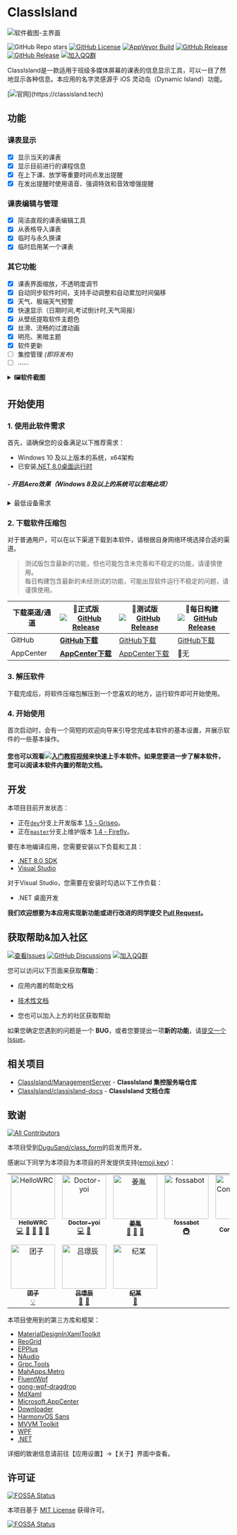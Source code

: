 # ClassIsland

![软件截图-主界面](https://github.com/HelloWRC/ClassIsland/assets/55006226/65e2bdba-be83-444c-b42f-b893aaace9c3)

![GitHub Repo stars](https://img.shields.io/github/stars/HelloWRC/ClassIsland)
[![GitHub License](https://img.shields.io/github/license/HelloWRC/ClassIsland?style=flat-square)](LICENSE.txt)
[![AppVeyor Build](https://img.shields.io/appveyor/build/HelloWRC/ClassIsland?style=flat-square&logo=appveyor)](https://ci.appveyor.com/project/HelloWRC/classisland) 
[![GitHub Release](https://img.shields.io/github/v/release/HelloWRC/ClassIsland?style=flat-square&logo=GitHub&color=%233fb950)](https://github.com/HelloWRC/ClassIsland/releases/latest) 
[![GitHub Release](https://img.shields.io/github/v/release/HelloWRC/ClassIsland?include_prereleases&style=flat-square&logo=GitHub&label=BETA)](https://github.com/HelloWRC/ClassIsland/releases/)
[![加入QQ群](https://img.shields.io/badge/QQ%E7%BE%A4-958840932-%230066cc?style=flat-square&logo=TencentQQ)](https://qm.qq.com/q/4NsDQKiAuQ) 

ClassIsland是一款适用于班级多媒体屏幕的课表的信息显示工具，可以一目了然地显示各种信息。本应用的名字灵感源于 iOS 灵动岛（Dynamic Island）功能。


[![官网](https://img.shields.io/badge/%E7%82%B9%E6%88%91%E6%89%93%E5%BC%80-%E5%AE%98%E7%BD%91-%114514cc?)](https://classisland.tech)
## 功能
### 课表显示
- [X] 显示当天的课表
- [X] 显示目前进行的课程信息
- [X] 在上下课、放学等重要时间点发出提醒
- [X] 在发出提醒时使用语音、强调特效和音效增强提醒
### 课表编辑与管理
- [X] 简洁直观的课表编辑工具
- [X] 从表格导入课表
- [X] 临时与永久换课
- [X] 临时启用某一个课表
### 其它功能
- [X] 课表界面缩放，不透明度调节
- [X] 自动同步软件时间，支持手动调整和自动累加时间偏移
- [X] 天气、极端天气预警
- [X] 快速显示（日期时间,考试倒计时,天气简报）
- [X] 从壁纸提取软件主题色
- [X] 丝滑、流畅的过渡动画
- [X] 明亮、黑暗主题
- [X] 软件更新
- [ ] 集控管理 _(即将发布)_
- [ ] ……

<details>
<summary><strong>🖼️软件截图</strong></summary>

##### >  背景图片来自[Pixiv@辰暮sora](https://www.pixiv.net/artworks/110847880)  <

### 主界面

##### 1.软件效果
![软件截图-整体效果](https://github.com/HelloWRC/ClassIsland/assets/55006226/784a2f8c-a9e2-4656-b66d-9f8105f0600c)
##### 2.软件主页面
![软件截图-主界面](https://github.com/HelloWRC/ClassIsland/assets/55006226/5299c6e5-5668-43ed-af27-9abe027411a0)
##### 3.演示上课提醒视频
<video src="https://github.com/HelloWRC/ClassIsland/assets/55006226/b797138a-84ef-4296-b69b-3989f331f289" loop label="软件截图-上课提醒" autoplay muted></video>

### 档案编辑器

##### 1.课表编辑
![软件截图-课表编辑](https://github.com/HelloWRC/ClassIsland/assets/55006226/29d91bf2-4c8a-4cbd-a778-a9034e7d7420)
##### 2.时间表编辑
![软件截图-时间表编辑](https://github.com/HelloWRC/ClassIsland/assets/55006226/2b3b5c87-c8bb-46f0-8470-01edf3ca52a2)
##### 3.科目编辑
![软件截图-科目编辑](https://github.com/HelloWRC/ClassIsland/assets/55006226/a2e64983-dfa0-4565-a45a-31c9f9c298a8)

### 设置界面

![软件截图-应用设置](https://github.com/HelloWRC/ClassIsland/assets/55006226/063123a1-1bf2-4b41-bef7-1dc731631d08)


</details>

## 开始使用

### 1. 使用此软件需求

首先，请确保您的设备满足以下推荐需求：
- Windows 10 及以上版本的系统，x64架构
- 已安装[.NET 8.0桌面运行时](https://dotnet.microsoft.com/zh-cn/download/dotnet/thank-you/runtime-desktop-8.0.1-windows-x64-installer)
##### - 开启Aero效果（Windows 8及以上的系统可以忽略此项）

<details>
<summary>最低设备需求</summary>

ClassIsland 理论上可以在以下的系统环境中运行：

- Windows 7 及以上版本系统，x64架构

**注意：在这些系统上运行 ClassIsland 可能会出现运行不稳定的情况。**

> ⚠️**不建议在 Windows 10 以下的系统运行本应用。** 在 Windows 7 中，.NET 运行时会产生**严重的内存泄漏问题**（[#91](https://github.com/HelloWRC/ClassIsland/issues/91)），需要手动进行修复。

要在 Windows 7 中安装并运行 ClassIsland，并修复内存泄漏问题，您还需要额外进行以下准备工作：
[在Windows7中安装 ClassIsland](doc/InstallOnLegaceyOS.md)

</details>

### 2. 下载软件压缩包

对于普通用户，可以在以下渠道下载到本软件，请根据自身网络环境选择合适的渠道。

> 测试版包含最新的功能，但也可能包含未完善和不稳定的功能，请谨慎使用。<br/>
> 每日构建包含最新的未经测试的功能，可能出现软件运行不稳定的问题，请谨慎使用。

| 下载渠道/通道 | **🚀正式版** <br/>[![GitHub Release](https://img.shields.io/github/v/release/HelloWRC/ClassIsland?style=flat-square&logo=GitHub&color=%233fb950)](https://github.com/HelloWRC/ClassIsland/releases/latest)  | 🚧测试版<br/>[![GitHub Release](https://img.shields.io/github/v/release/HelloWRC/ClassIsland?include_prereleases&style=flat-square&logo=GitHub&label=BETA)](https://github.com/HelloWRC/ClassIsland/releases/) | 📅每日构建<br/>[![GitHub Release](https://img.shields.io/github/v/release/ClassIsland/ClassIsland_DailyBuild?include_prereleases&style=flat&logo=github&label=Daily%20Build)](https://github.com/ClassIsland/ClassIsland_DailyBuild/releases) |
| -- | -- | -- | -- |
| GitHub | [**GitHub下载**](https://github.com/HelloWRC/ClassIsland/releases/latest) | [GitHub下载](https://github.com/HelloWRC/ClassIsland/releases) | [GitHub下载](https://github.com/ClassIsland/ClassIsland_DailyBuild/releases) |
| AppCenter | [**AppCenter下载**](https://install.appcenter.ms/users/hellowrc/apps/classisland/distribution_groups/public/releases/latest) | [AppCenter下载](https://install.appcenter.ms/users/hellowrc/apps/classisland/distribution_groups/publicbeta/releases/latest) | 🚫无 |

<!-- > GitHub Releases 还没有同步历史版本。要下载历史版本，请前往[AppCenter](https://install.appcenter.ms/users/hellowrc/apps/classisland/distribution_groups/public/releases/latest)。 -->

### 3. 解压软件

下载完成后，将软件压缩包解压到一个您喜欢的地方，运行软件即可开始使用。

### 4. 开始使用

首次启动时，会有一个简短的欢迎向导来引导您完成本软件的基本设置，并展示软件的一些基本操作。

#### 您也可以观看[![入门教程视频](https://img.shields.io/badge/ClassIsland%E5%85%A5%E9%97%A8%E8%A7%86%E9%A2%91-250067cc?style=flat-square&logo=bilibili)](https://www.bilibili.com/video/BV1fA4m1A7uZ/)来快速上手本软件。如果您要进一步了解本软件，您可以阅读本软件内置的帮助文档。


## 开发

本项目目前开发状态：

- 正在[`dev`](https://github.com/HelloWRC/ClassIsland/tree/dev)分支上开发版本 [1.5 - Griseo](https://github.com/HelloWRC/ClassIsland/milestone/6)。
- 正在[`master`](https://github.com/HelloWRC/ClassIsland/tree/master)分支上维护版本 [1.4 - Firefly](https://github.com/HelloWRC/ClassIsland/milestone/5)。

要在本地编译应用，您需要安装以下负载和工具：
- [.NET 8.0 SDK](https://dotnet.microsoft.com/zh-cn/download/dotnet/8.0)
- [Visual Studio](https://visualstudio.microsoft.com/)

对于Visual Studio，您需要在安装时勾选以下工作负载：
- .NET 桌面开发


**我们欢迎想要为本应用实现新功能或进行改进的同学提交 [Pull Request](https://github.com/HelloWRC/ClassIsland/pulls)。**

## 获取帮助&加入社区

[![查看Issues](https://img.shields.io/github/issues-search/HelloWRC/ClassIsland?query=is%3Aopen&style=flat-square&logo=github&label=Opened%20issues&color=%233fb950)]() [![GitHub Discussions](https://img.shields.io/github/discussions/HelloWRC/ClassIsland?style=flat-square&logo=Github)](https://github.com/HelloWRC/ClassIsland/discussions) [![加入QQ群](https://img.shields.io/badge/QQ%E7%BE%A4-958840932-%230066cc?style=flat-square&logo=TencentQQ)](https://qm.qq.com/q/4NsDQKiAuQ) 

您可以访问以下页面来获取**帮助**：

- 应用内置的帮助文档
- [技术性文档](https://classisland-docs.readthedocs.io/)

- 您也可以加入上方的社区获取帮助

如果您确定您遇到的问题是一个 **BUG**，或者您要提出一项**新的功能**，请[提交一个Issue](https://github.com/HelloWRC/ClassIsland/issues/new/choose)。

## 相关项目

- [ClassIsland/ManagementServer](https://github.com/ClassIsland/ManagementServer) - **ClassIsland 集控服务端仓库**
- [ClassIsland/classisland-docs](https://github.com/ClassIsland/classisland-docs) - **ClassIsland 文档仓库**


## 致谢

<!-- ALL-CONTRIBUTORS-BADGE:START - Do not remove or modify this section -->
[![All Contributors](https://img.shields.io/badge/all_contributors-9-orange.svg?style=flat-square)](#contributors-)
<!-- ALL-CONTRIBUTORS-BADGE:END -->

本项目受到[DuguSand/class_form](https://github.com/DuguSand/class_form)的启发而开发。

感谢以下同学为本项目为本项目的开发提供支持([emoji key](https://allcontributors.org/docs/en/emoji-key))：


<!-- ALL-CONTRIBUTORS-LIST:START - Do not remove or modify this section -->
<!-- prettier-ignore-start -->
<!-- markdownlint-disable -->
<table>
  <tbody>
    <tr>
      <td align="center" valign="top" width="14.28%"><a href="https://github.com/HelloWRC"><img src="https://avatars.githubusercontent.com/u/55006226?v=4?s=100" width="100px;" alt="HelloWRC"/><br /><sub><b>HelloWRC</b></sub></a><br /><a href="https://github.com/ClassIsland/ClassIsland/commits?author=HelloWRC" title="Code">💻</a> <a href="#design-HelloWRC" title="Design">🎨</a> <a href="https://github.com/ClassIsland/ClassIsland/commits?author=HelloWRC" title="Documentation">📖</a> <a href="#ideas-HelloWRC" title="Ideas, Planning, & Feedback">🤔</a> <a href="#maintenance-HelloWRC" title="Maintenance">🚧</a></td>
      <td align="center" valign="top" width="14.28%"><a href="https://github.com/Doctor-yoi"><img src="https://avatars.githubusercontent.com/u/106463935?v=4?s=100" width="100px;" alt="Doctor-yoi"/><br /><sub><b>Doctor-yoi</b></sub></a><br /><a href="https://github.com/ClassIsland/ClassIsland/commits?author=Doctor-yoi" title="Code">💻</a> <a href="#question-Doctor-yoi" title="Answering Questions">💬</a></td>
      <td align="center" valign="top" width="14.28%"><a href="https://www.jiangyin14.top/"><img src="https://avatars.githubusercontent.com/u/106649516?v=4?s=100" width="100px;" alt="姜胤"/><br /><sub><b>姜胤</b></sub></a><br /><a href="https://github.com/ClassIsland/ClassIsland/commits?author=jiangyin14" title="Documentation">📖</a> <a href="#ideas-jiangyin14" title="Ideas, Planning, & Feedback">🤔</a> <a href="https://github.com/ClassIsland/ClassIsland/issues?q=author%3Ajiangyin14" title="Bug reports">🐛</a></td>
      <td align="center" valign="top" width="14.28%"><a href="https://fossa.com/"><img src="https://avatars.githubusercontent.com/u/29791463?v=4?s=100" width="100px;" alt="fossabot"/><br /><sub><b>fossabot</b></sub></a><br /><a href="#infra-fossabot" title="Infrastructure (Hosting, Build-Tools, etc)">🚇</a></td>
      <td align="center" valign="top" width="14.28%"><a href="https://allcontributors.org/"><img src="https://avatars.githubusercontent.com/u/46410174?v=4?s=100" width="100px;" alt="All Contributors"/><br /><sub><b>All Contributors</b></sub></a><br /><a href="https://github.com/ClassIsland/ClassIsland/commits?author=all-contributors" title="Documentation">📖</a></td>
      <td align="center" valign="top" width="14.28%"><a href="https://github.com/TV-ZHU"><img src="https://avatars.githubusercontent.com/u/88492699?v=4?s=100" width="100px;" alt="DSZDev"/><br /><sub><b>DSZDev</b></sub></a><br /><a href="https://github.com/ClassIsland/ClassIsland/commits?author=TV-ZHU" title="Documentation">📖</a></td>
      <td align="center" valign="top" width="14.28%"><a href="https://github.com/LiuYan-xwx"><img src="https://avatars.githubusercontent.com/u/66517348?v=4?s=100" width="100px;" alt="流焰xwx"/><br /><sub><b>流焰xwx</b></sub></a><br /><a href="https://github.com/ClassIsland/ClassIsland/commits?author=LiuYan-xwx" title="Documentation">📖</a></td>
    </tr>
    <tr>
      <td align="center" valign="top" width="14.28%"><a href="https://github.com/TuanZiGit"><img src="https://avatars.githubusercontent.com/u/46892455?v=4?s=100" width="100px;" alt="团子"/><br /><sub><b>团子</b></sub></a><br /><a href="#example-TuanZiGit" title="Examples">💡</a></td>
      <td align="center" valign="top" width="14.28%"><a href="https://www.gusui.site/"><img src="https://avatars.githubusercontent.com/u/170245818?v=4?s=100" width="100px;" alt="吕璟辰"/><br /><sub><b>吕璟辰</b></sub></a><br /><a href="https://github.com/ClassIsland/ClassIsland/commits?author=GusuiCommunity" title="Documentation">📖</a> <a href="#promotion-GusuiCommunity" title="Promotion">📣</a></td>
      <td align="center" valign="top" width="14.28%"><a href="https://github.com/jizilin6732"><img src="https://avatars.githubusercontent.com/u/162853646?v=4?s=100" width="100px;" alt="纪某"/><br /><sub><b>纪某</b></sub></a><br /><a href="https://github.com/ClassIsland/ClassIsland/commits?author=jizilin6732" title="Documentation">📖</a></td>
    </tr>
  </tbody>
</table>

<!-- markdownlint-restore -->
<!-- prettier-ignore-end -->

<!-- ALL-CONTRIBUTORS-LIST:END -->


本项目使用到的第三方库和框架：
- [MaterialDesignInXamlToolkit](https://github.com/MaterialDesignInXAML/MaterialDesignInXamlToolkit/)
- [ReoGrid](https://github.com/unvell/ReoGrid)
- [EPPlus](https://epplussoftware.com/)
- [NAudio](https://github.com/naudio/NAudio)
- [Grpc.Tools](https://github.com/grpc/grpc)
- [MahApps.Metro](https://github.com/MahApps/MahApps.Metro)
- [FluentWpf](https://github.com/sourcechord/FluentWPF)
- [gong-wpf-dragdrop](https://github.com/punker76/gong-wpf-dragdrop)
- [MdXaml](https://github.com/whistyun/MdXaml)
- [Microsoft.AppCenter](https://aka.ms/telgml)
- [Downloader](https://github.com/bezzad/Downloader)
- [HarmonyOS Sans](https://developer.harmonyos.com/cn/design/resource)
- [MVVM Toolkit](https://github.com/CommunityToolkit/dotnet)
- [WPF](https://github.com/dotnet/Wpf)
- [.NET](https://github.com/microsoft/dotnet)

详细的致谢信息请前往【应用设置】->【关于】界面中查看。


## 许可证


[![FOSSA Status](https://app.fossa.com/api/projects/git%2Bgithub.com%2FHelloWRC%2FClassIsland.svg?type=shield)](https://app.fossa.com/projects/git%2Bgithub.com%2FHelloWRC%2FClassIsland?ref=badge_shield&style=flat-square) 

本项目基于 [MIT License](LICENSE.txt) 获得许可。

[![FOSSA Status](https://app.fossa.com/api/projects/git%2Bgithub.com%2FHelloWRC%2FClassIsland.svg?type=large)](https://app.fossa.com/projects/git%2Bgithub.com%2FHelloWRC%2FClassIsland?ref=badge_large)
